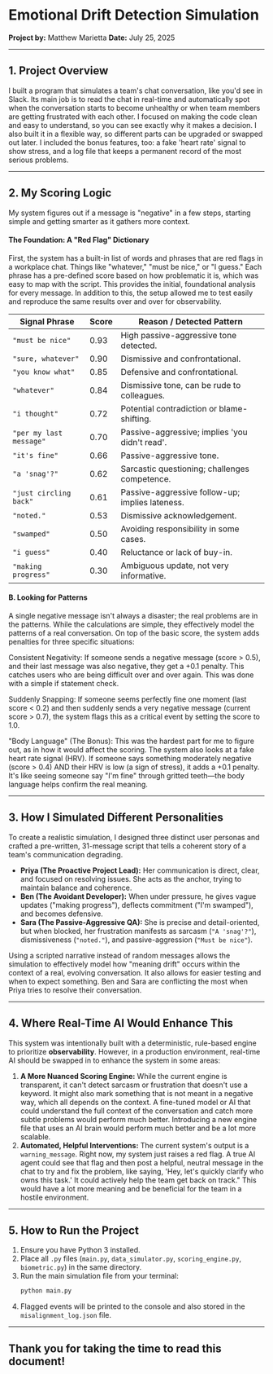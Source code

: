 # Emotional Drift Detection Simulation

**Project by:** Matthew Marietta
**Date:** July 25, 2025

---

## 1. Project Overview

I built a program that simulates a team's chat conversation, like you'd see in Slack. Its main job is to read the chat in real-time and automatically spot when the conversation starts to become unhealthy or when team members are getting frustrated with each other. I focused on making the code clean and easy to understand, so you can see exactly why it makes a decision. I also built it in a flexible way, so different parts can be upgraded or swapped out later. I included the bonus features, too: a fake 'heart rate' signal to show stress, and a log file that keeps a permanent record of the most serious problems.

---

## 2. My Scoring Logic

My system figures out if a message is "negative" in a few steps, starting simple and getting smarter as it gathers more context.

#### The Foundation: A "Red Flag" Dictionary

First, the system has a built-in list of words and phrases that are red flags in a workplace chat. Things like "whatever," "must be nice," or "I guess." Each phrase has a pre-defined score based on how problematic it is, which was easy to map with the script. This provides the initial, foundational analysis for every message. In addition to this, the setup allowed me to test easily and reproduce the same results over and over for observability.


| Signal Phrase           | Score | Reason / Detected Pattern                           |
| ----------------------- | ----- | --------------------------------------------------- |
| `"must be nice"`        | 0.93  | High passive-aggressive tone detected.              |
| `"sure, whatever"`      | 0.90  | Dismissive and confrontational.                     |
| `"you know what"`       | 0.85  | Defensive and confrontational.                      |
| `"whatever"`            | 0.84  | Dismissive tone, can be rude to colleagues.         |
| `"i thought"`           | 0.72  | Potential contradiction or blame-shifting.          |
| `"per my last message"` | 0.70  | Passive-aggressive; implies 'you didn't read'.      |
| `"it's fine"`           | 0.66  | Passive-aggressive tone.                            |
| `"a 'snag'?"`           | 0.62  | Sarcastic questioning; challenges competence.       |
| `"just circling back"`  | 0.61  | Passive-aggressive follow-up; implies lateness.     |
| `"noted."`              | 0.53  | Dismissive acknowledgement.                         |
| `"swamped"`             | 0.50  | Avoiding responsibility in some cases.              |
| `"i guess"`             | 0.40  | Reluctance or lack of buy-in.                       |
| `"making progress"`     | 0.30  | Ambiguous update, not very informative.             |

#### B. Looking for Patterns

A single negative message isn't always a disaster; the real problems are in the patterns. While the calculations are simple, they effectively model the patterns of a real conversation. On top of the basic score, the system adds penalties for three specific situations:

Consistent Negativity: If someone sends a negative message (score > 0.5), and their last message was also negative, they get a +0.1 penalty. This catches users who are being difficult over and over again. This was done with a simple if statement check.

Suddenly Snapping: If someone seems perfectly fine one moment (last score < 0.2) and then suddenly sends a very negative message (current score > 0.7), the system flags this as a critical event by setting the score to 1.0.

"Body Language" (The Bonus): This was the hardest part for me to figure out, as in how it would affect the scoring. The system also looks at a fake heart rate signal (HRV). If someone says something moderately negative (score > 0.4) AND their HRV is low (a sign of stress), it adds a +0.1 penalty. It's like seeing someone say "I'm fine" through gritted teeth—the body language helps confirm the real meaning.

---

## 3. How I Simulated Different Personalities

To create a realistic simulation, I designed three distinct user personas and crafted a pre-written, 31-message script that tells a coherent story of a team's communication degrading.

* **Priya (The Proactive Project Lead):** Her communication is direct, clear, and focused on resolving issues. She acts as the anchor, trying to maintain balance and coherence.
* **Ben (The Avoidant Developer):** When under pressure, he gives vague updates ("making progress"), deflects commitment ("I'm swamped"), and becomes defensive.
* **Sara (The Passive-Aggressive QA):** She is precise and detail-oriented, but when blocked, her frustration manifests as sarcasm (`"A 'snag'?"`), dismissiveness (`"noted."`), and passive-aggression (`"Must be nice"`).

Using a scripted narrative instead of random messages allows the simulation to effectively model how "meaning drift" occurs within the context of a real, evolving conversation. It also allows for easier testing and when to expect something. Ben and Sara are conflicting the most when Priya tries to resolve their conversation.

---

## 4. Where Real-Time AI Would Enhance This

This system was intentionally built with a deterministic, rule-based engine to prioritize **observability**. However, in a production environment, real-time AI should be swapped in to enhance the system in some areas:

1.  **A More Nuanced Scoring Engine:** While the current engine is transparent, it can't detect sarcasm or frustration that doesn't use a keyword. It might also mark something that is not meant in a negative way, which all depends on the context. A fine-tuned model or AI that could understand the full context of the conversation and catch more subtle problems would perform much better. Introducing a new engine file that uses an AI brain would perform much better and be a lot more scalable.  
2.  **Automated, Helpful Interventions:** The current system's output is a `warning_message`. Right now, my system just raises a red flag. A true AI agent could see that flag and then post a helpful, neutral message in the chat to try and fix the problem, like saying, 'Hey, let's quickly clarify who owns this task.' It could actively help the team get back on track." This would have a lot more meaning and be beneficial for the team in a hostile environment.

---

## 5. How to Run the Project

1.  Ensure you have Python 3 installed.
2.  Place all `.py` files (`main.py`, `data_simulator.py`, `scoring_engine.py`, `biometric.py`) in the same directory.
3.  Run the main simulation file from your terminal:
    ```bash
    python main.py
    ```
4.  Flagged events will be printed to the console and also stored in the `misalignment_log.json` file.

---

## Thank you for taking the time to read this document!
